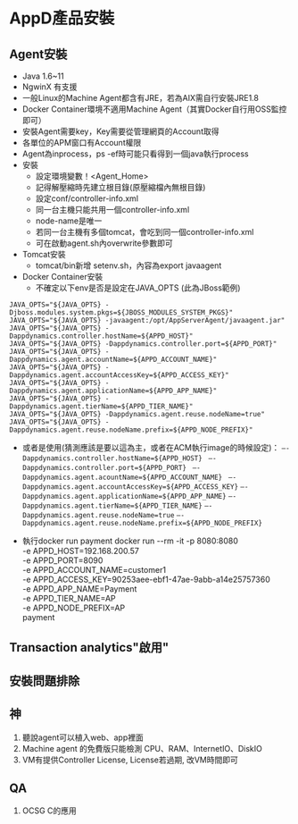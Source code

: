# AppD產品安裝

## Agent安裝 
- Java 1.6~11
- NgwinX 有支援
- 一般Linux的Machine Agent都含有JRE，若為AIX需自行安裝JRE1.8
- Docker Container環境不適用Machine Agent（其實Docker自行用OSS監控即可）
- 安裝Agent需要key，Key需要從管理網頁的Account取得
- 各單位的APM窗口有Account權限
- Agent為inprocess，ps -ef時可能只看得到一個java執行process
- 安裝
	- 設定環境變數！<Agent_Home>
	- 記得解壓縮時先建立根目錄(原壓縮檔內無根目錄)
	- 設定conf/controller-info.xml
	- 同一台主機只能共用一個controller-info.xml
	- node-name是唯一
	- 若同一台主機有多個tomcat，會吃到同一個controller-info.xml
	- 可在啟動agent.sh內overwrite參數即可
- Tomcat安裝
	- tomcat/bin新增 setenv.sh，內容為export javaagent
- Docker Container安裝
	- 不確定以下env是否是設定在JAVA_OPTS (此為JBoss範例)  
	
`JAVA_OPTS="${JAVA_OPTS} -Djboss.modules.system.pkgs=${JBOSS_MODULES_SYSTEM_PKGS}" `
`JAVA_OPTS="${JAVA_OPTS} -javaagent:/opt/AppServerAgent/javaagent.jar" `
`JAVA_OPTS="${JAVA_OPTS} -Dappdynamics.controller.hostName=${APPD_HOST}" `
`JAVA_OPTS="${JAVA_OPTS} -Dappdynamics.controller.port=${APPD_PORT}" `
`JAVA_OPTS="${JAVA_OPTS} -Dappdynamics.agent.accountName=${APPD_ACCOUNT_NAME}" `
`JAVA_OPTS="${JAVA_OPTS} -Dappdynamics.agent.accountAccessKey=${APPD_ACCESS_KEY}" `
`JAVA_OPTS="${JAVA_OPTS} -Dappdynamics.agent.applicationName=${APPD_APP_NAME}" `
`JAVA_OPTS="${JAVA_OPTS} -Dappdynamics.agent.tierName=${APPD_TIER_NAME}" `
`JAVA_OPTS="${JAVA_OPTS} -Dappdynamics.agent.reuse.nodeName=true"  `
`JAVA_OPTS="${JAVA_OPTS} -Dappdynamics.agent.reuse.nodeName.prefix=${APPD_NODE_PREFIX}" `
 
 
- 或者是使用(猜測應該是要以這為主，或者在ACM執行image的時候設定)： 
 	`–-Dappdynamics.controller.hostName=${APPD_HOST} `
 	`–-Dappdynamics.controller.port=${APPD_PORT} `
 	`–-Dappdynamics.agent.acountName=${APPD_ACCOUNT_NAME} `
 	`–-Dappdynamics.agent.accountAccessKey=${APPD_ACCESS_KEY}`
	`–-Dappdynamics.agent.applicationName=${APPD_APP_NAME}`
	`–-Dappdynamics.agent.tierName=${APPD_TIER_NAME}`
	`–-Dappdynamics.agent.reuse.nodeName=true`
	`–-Dappdynamics.agent.reuse.nodeName.prefix=${APPD_NODE_PREFIX} ` 

- 執行docker run
 payment
docker run --rm -it -p 8080:8080 \
-e APPD_HOST=192.168.200.57 \
-e APPD_PORT=8090 \
-e APPD_ACCOUNT_NAME=customer1 \
-e APPD_ACCESS_KEY=90253aee-ebf1-47ae-9abb-a14e25757360 \
-e APPD_APP_NAME=Payment \
-e APPD_TIER_NAME=AP \
-e APPD_NODE_PREFIX=AP \
payment

## Transaction analytics"啟用"

## 安裝問題排除

## 神
1. 聽說agent可以植入web、app裡面
2. Machine agent 的免費版只能檢測 CPU、RAM、InternetIO、DiskIO
3. VM有提供Controller License, License若過期, 改VM時間即可

## QA
1. OCSG C的應用
<!--stackedit_data:
eyJoaXN0b3J5IjpbMTE2OTU3NDY3MywtNDI2Mjc3NTc4LDYyNj
MxNTA4MywtMTU1MTY5MDgwOSwxNDQxNDkwNjQ2LC0zNjc2NTE4
ODJdfQ==
-->